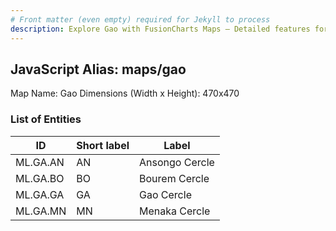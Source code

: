 ```yaml
---
# Front matter (even empty) required for Jekyll to process
description: Explore Gao with FusionCharts Maps – Detailed features for seamless integration. Try now & enhance your data visualization today! 
---
```


## JavaScript Alias: maps/gao

Map Name: Gao
Dimensions (Width x Height): 470x470

### List of Entities

| ID       | Short label | Label          |
| -------- | ----------- | -------------- |
| ML.GA.AN | AN          | Ansongo Cercle |
| ML.GA.BO | BO          | Bourem Cercle  |
| ML.GA.GA | GA          | Gao Cercle     |
| ML.GA.MN | MN          | Menaka Cercle  |
